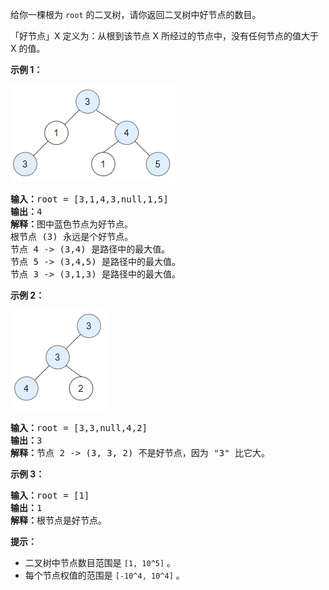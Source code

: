 给你一棵根为 `root` 的二叉树，请你返回二叉树中好节点的数目。

「好节点」X 定义为：从根到该节点 X 所经过的节点中，没有任何节点的值大于 X 的值。


**示例 1：**

![1743863142353](image/README/1743863142353.png)

<pre><strong>输入：</strong>root = [3,1,4,3,null,1,5]
<strong>输出：</strong>4
<strong>解释：</strong>图中蓝色节点为好节点。
根节点 (3) 永远是个好节点。
节点 4 -> (3,4) 是路径中的最大值。
节点 5 -> (3,4,5) 是路径中的最大值。
节点 3 -> (3,1,3) 是路径中的最大值。</pre>


**示例 2：**

![1743863155071](image/README/1743863155071.png)

<pre><strong>输入：</strong>root = [3,3,null,4,2]
<strong>输出：</strong>3
<strong>解释：</strong>节点 2 -> (3, 3, 2) 不是好节点，因为 "3" 比它大。</pre>


**示例 3：**

<pre><strong>输入：</strong>root = [1]
<strong>输出：</strong>1
<strong>解释：</strong>根节点是好节点。</pre>


**提示：**

* 二叉树中节点数目范围是 `[1, 10^5]` 。
* 每个节点权值的范围是 `[-10^4, 10^4]` 。
